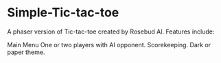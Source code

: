 # Simple-Tic-tac-toe
A phaser version of Tic-tac-toe created by Rosebud AI. Features include:

Main Menu
One or two players with AI opponent.
Scorekeeping.
Dark or paper theme.
